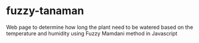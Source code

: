 # fuzzy-tanaman
Web page to determine how long the plant need to be watered based on the temperature and humidity using Fuzzy Mamdani method in Javascript

